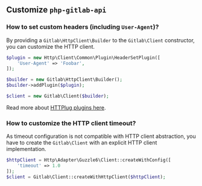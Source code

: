 ## Customize `php-gitlab-api`

### How to set custom headers (including `User-Agent`)?

By providing a `Gitlab\HttpClient\Builder` to the `Gitlab\Client` constructor, you can customize the HTTP client.

```php
$plugin = new Http\Client\Common\Plugin\HeaderSetPlugin([
    'User-Agent' => 'Foobar',
]);

$builder = new Gitlab\HttpClient\Builder();
$builder->addPlugin($plugin);

$client = new Gitlab\Client($builder);
```
Read more about [HTTPlug plugins here](http://docs.php-http.org/en/latest/plugins/introduction.html#how-it-works).

### How to customize the HTTP client timeout?
As timeout configuration is not compatible with HTTP client abstraction, you have to create the `Gitlab\Client` with
an explicit HTTP client implementation.

```php
$httpClient = Http\Adapter\Guzzle6\Client::createWithConfig([
    'timeout' => 1.0
]);
$client = Gitlab\Client::createWithHttpClient($httpClient);
```

